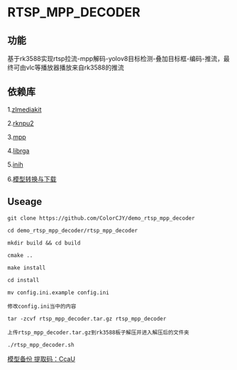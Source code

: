 # RTSP_MPP_DECODER

## 功能

基于rk3588实现rtsp拉流-mpp解码-yolov8目标检测-叠加目标框-编码-推流，最终可由vlc等播放器播放来自rk3588的推流

## 依赖库

1.[zlmediakit](https://github.com/ZLMediaKit/ZLMediaKit)

2.[rknpu2](https://github.com/airockchip/rknn-toolkit2)

3.[mpp](https://github.com/rockchip-linux/mpp)

4.[librga](https://github.com/airockchip/librga)

5.[inih](https://github.com/benhoyt/inih)

6.[模型转换与下载](https://github.com/airockchip/rknn_model_zoo/blob/main/examples/yolov8/README.md)

## Useage
```
git clone https://github.com/ColorCJY/demo_rtsp_mpp_decoder

cd demo_rtsp_mpp_decoder/rtsp_mpp_decoder

mkdir build && cd build

cmake ..

make install

cd install

mv config.ini.example config.ini

修改config.ini当中的内容

tar -zcvf rtsp_mpp_decoder.tar.gz rtsp_mpp_decoder

上传rtsp_mpp_decoder.tar.gz到rk3588板子解压并进入解压后的文件夹

./rtsp_mpp_decoder.sh
```

[模型备份 提取码：CcaU](https://pan.quark.cn/s/c1f84ff25776)